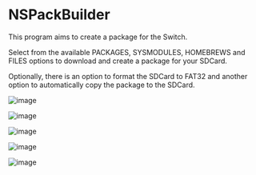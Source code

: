 # NSPackBuilder

This program aims to create a package for the Switch.

Select from the available PACKAGES, SYSMODULES, HOMEBREWS and FILES options to download and create a package for your SDCard.

Optionally, there is an option to format the SDCard to FAT32 and another option to automatically copy the package to the SDCard.

![image](https://github.com/OneEyeBlack/NSPackBuilder/assets/153041521/468f1d0b-58f9-4844-ae3b-50b338b6ca9d)

![image](https://github.com/OneEyeBlack/NSPackBuilder/assets/153041521/f9946463-85a2-4d5b-9904-7ecefb83cdee)

![image](https://github.com/OneEyeBlack/NSPackBuilder/assets/153041521/6e7c8f40-5274-466b-ae28-9f7aa997c100)

![image](https://github.com/OneEyeBlack/NSPackBuilder/assets/153041521/91ebbe3e-4590-42eb-a7a2-557e7e4e0c58)

![image](https://github.com/OneEyeBlack/NSPackBuilder/assets/153041521/57013a68-edfa-4eff-be6e-206a1d40f710)
